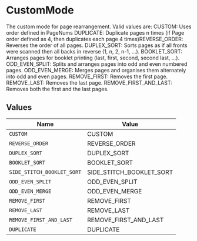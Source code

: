 # CustomMode

The custom mode for page rearrangement. Valid values are:
CUSTOM: Uses order defined in PageNums DUPLICATE: Duplicate pages n times (if Page order defined as 4, then duplicates each page 4 times)REVERSE_ORDER: Reverses the order of all pages.
DUPLEX_SORT: Sorts pages as if all fronts were scanned then all backs in reverse (1, n, 2, n-1, ...). BOOKLET_SORT: Arranges pages for booklet printing (last, first, second, second last, ...).
ODD_EVEN_SPLIT: Splits and arranges pages into odd and even numbered pages.
ODD_EVEN_MERGE: Merges pages and organises them alternately into odd and even pages.
REMOVE_FIRST: Removes the first page.
REMOVE_LAST: Removes the last page.
REMOVE_FIRST_AND_LAST: Removes both the first and the last pages.



## Values

| Name                       | Value                      |
| -------------------------- | -------------------------- |
| `CUSTOM`                   | CUSTOM                     |
| `REVERSE_ORDER`            | REVERSE_ORDER              |
| `DUPLEX_SORT`              | DUPLEX_SORT                |
| `BOOKLET_SORT`             | BOOKLET_SORT               |
| `SIDE_STITCH_BOOKLET_SORT` | SIDE_STITCH_BOOKLET_SORT   |
| `ODD_EVEN_SPLIT`           | ODD_EVEN_SPLIT             |
| `ODD_EVEN_MERGE`           | ODD_EVEN_MERGE             |
| `REMOVE_FIRST`             | REMOVE_FIRST               |
| `REMOVE_LAST`              | REMOVE_LAST                |
| `REMOVE_FIRST_AND_LAST`    | REMOVE_FIRST_AND_LAST      |
| `DUPLICATE`                | DUPLICATE                  |
